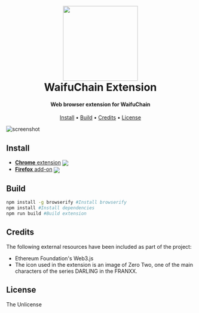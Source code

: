 
<h1 align="center">
  <br>
  <img src="https://raw.githubusercontent.com/corollari/waifuchain/master/webextension/promo/icon.png" width="200"></a>
  <br>
  WaifuChain Extension
  <br>
</h1>

<h4 align="center">Web browser extension for WaifuChain</h4>

<p align="center">
  <a href="#install">Install</a> •
  <a href="#build">Build</a> •
  <a href="#credits">Credits</a> •
  <a href="#license">License</a>
</p>

![screenshot](https://raw.githubusercontent.com/corollari/waifuchain/master/webextension/promo/screenshot.png)

## Install
- [**Chrome** extension](https://chrome.google.com/webstore/detail/waifuchain/injlalemmnakihphncnhbdckncjbcaac) [<img valign="middle" src="https://img.shields.io/chrome-web-store/v/injlalemmnakihphncnhbdckncjbcaac.svg?label=%20">](https://chrome.google.com/webstore/detail/waifuchain/injlalemmnakihphncnhbdckncjbcaac)
- [**Firefox** add-on](https://addons.mozilla.org/en-US/firefox/addon/waifuchain/) [<img valign="middle" src="https://img.shields.io/amo/v/waifuchain.svg?label=%20">](https://addons.mozilla.org/en-US/firefox/addon/waifuchain/)

## Build
```bash
npm install -g browserify #Install browserify
npm install #Install dependencies
npm run build #Build extension
```

## Credits
The following external resources have been included as part of the project:
- Ethereum Foundation's Web3.js 
- The icon used in the extension is an image of Zero Two, one of the main characters of the series DARLING in the FRANXX.

## License
The Unlicense
